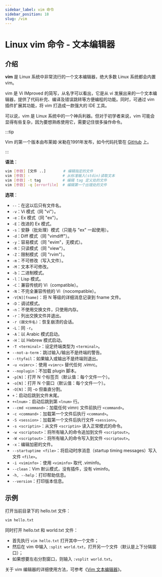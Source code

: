 ```yaml
---
sidebar_label: vim 命令
sidebar_position: 18
slug: /vim
---
```


# Linux vim 命令 - 文本编辑器



## 介绍

**vim** 是 Linux 系统中非常流行的一个文本编辑器，绝大多数 Linux 系统都会内置 vim。

vim 是 Vi IMproved 的简写，从名字可以看出，它是从 vi 发展出来的一个文本编辑器，提供了代码补完、编译及错误跳转等方便编程的功能。同时，可通过 vim 插件扩展其功能，将 vim 打造成一款强大的 IDE 工具。

可以说，vim 是 Linux 系统中的一个神兵利器。但对于初学者来说，vim 可能会显得有些复杂，因为要想熟练使用它，需要记住很多操作命令。

:::tip

Vim 的第一个版本由布莱姆·米勒在1991年发布，如今代码托管在 [GitHub](https://github.com/vim/vim) 上。

:::

**语法**：

```bash
vim [参数] [文件 ..]        # 编辑指定的文件
vim [参数] -               # 从标准输入(stdin)读取文本
vim [参数] -t tag          # 编辑 tag 定义处的文件
vim [参数] -q [errorfile]  # 编辑第一个出错处的文件
```

**选项**：

- `--`：在这以后只有文件名。
- `-v`：Vi 模式（同 "vi"）。
- `-e`：Ex 模式（同 "ex"）。
- `-E`：改进的 Ex 模式。
- `-s`：安静（批处理）模式（只能与 "ex" 一起使用）。
- `-d`：Diff 模式（同 "vimdiff"）。
- `-y`：容易模式（同 "evim"，无模式）。
- `-R`：只读模式（同 "view"）。
- `-Z`：限制模式（同 "rvim"）。
- `-m`：不可修改（写入文件）。
- `-M`：文本不可修改。
- `-b`：二进制模式。
- `-l`：Lisp 模式。
- `-C`：兼容传统的 Vi（compatible）。
- `-N`：不完全兼容传统的 Vi（nocompatible）。
- `-V[N][fname]`：将 N 等级的详细消息记录到 fname 文件。
- `-D`：调试模式。
- `-n`：不使用交换文件，只使用内存。
- `-r`：列出交换文件并退出。
- `-r (跟文件名)`：恢复崩溃的会话。
- `-L`：同 `-r`。
- `-A`：以 Arabic 模式启动。
- `-H`：以 Hebrew 模式启动。
- `-T <terminal>`：设定终端类型为 `<terminal>`。
- `--not-a-term`：跳过输入/输出不是终端的警告。
- `--ttyfail`：如果输入或输出不是终端则退出。
- `-u <vimrc>`：使用 `<vimrc>` 替代任何 .vimrc。
- `--noplugin`：不加载 plugin 脚本。
- `-p[N]`：打开 N 个标签页（默认值：每个文件一个）。
- `-o[N]`：打开 N 个窗口（默认值：每个文件一个）。
- `-O[N]`：同 -o 但垂直分割。
- `+`：启动后跳到文件末尾。
- `+<lnum>`：启动后跳到第 `<lnum>` 行。
- `--cmd <command>`：加载任何 vimrc 文件前执行 `<command>`。
- `-c <command>`：加载第一个文件后执行 `<command>`。
- `-S <session>`：加载第一个文件后执行文件 `<session>`。
- `-s <scriptin>`：从文件 `<scriptin>` 读入正常模式的命令。
- `-w <scriptout>`：将所有输入的命令追加到文件 `<scriptout>`。
- `-W <scriptout>`：将所有输入的命令写入到文件 `<scriptout>`。
- `-x`：编辑加密的文件。
- `--startuptime <file>`：将启动时序消息（startup timing messages）写入文件 `<file>`。
- `-i <viminfo>`：使用 `<viminfo>` 取代 .viminfo。
- `--clean`：Vim 默认模式，没有插件，没有 viminfo。
- `-h, --help`：打印帮助信息。
- `--version`：打印版本信息。



## 示例

打开当前目录下的 hello.txt 文件：

```bash
vim hello.txt
```

同时打开 hello.txt 和 world.txt 文件：

- 首先执行 `vim hello.txt` 打开其中一个文件；
- 然后在 vim 中输入 `:split world.txt`，打开另一个文件（默认是上下分隔窗口）；
- 如果想要左右分割窗口，则输入 `:vsplit world.txt`。

关于 vim 编辑器的详细使用方法，可参考《[Vim 文本编辑器](/linux/linux-vim-text-editor)》。
